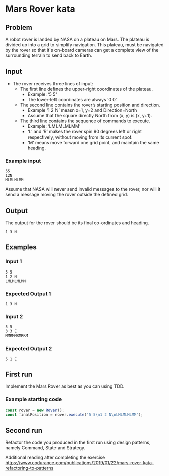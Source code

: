 # Mars Rover kata

## Problem

A robot rover is landed by NASA on a plateau on Mars.
The plateau is divided up into a grid to simplify navigation.
This plateau, must be navigated by the rover so that it´s on-board cameras can get a complete view of the surrounding terrain to send back to Earth.

## Input

- The rover receives three lines of input:
  - The first line defines the upper-right coordinates of the plateau.
    - Example: ‘5 5’
    - The lower-left coordinates are always ‘0 0’.
  - The second line contains the rover’s starting position and direction.
    - Example ‘1 2 N’ measn x=1, y=2 and Direction=North
    - Assume that the square directly North from (x, y) is (x, y+1).
  - The third line contains the sequence of commands to execute.
    - Example: ‘LMLMLMLMM’
    - ‘L’ and ‘R’ makes the rover spin 90 degrees left or right respectively, without moving from its current spot.
    - ‘M’ means move forward one grid point, and maintain the same heading.

### Example input

```text
55
12N
MLMLMLMM
```

Assume that NASA will never send invalid messages to the rover, nor will it send a message moving the rover outside the defined grid.

## Output

The output for the rover should be its final co-ordinates and heading.

```text
1 3 N
```

## Examples

### Input 1

```text
5 5
1 2 N
LMLMLMLMM
```

### Expected Output 1

```text
1 3 N
```

### Input 2

```text
5 5
3 3 E
MMRMMRMRRM
```

### Expected Output 2

```text
5 1 E
```

## First run

Implement the Mars Rover as best as you can using TDD.

### Example starting code

```typescript
const rover = new Rover();
const finalPosition = rover.execute('5 5\n1 2 N\nLMLMLMLMM');
```

## Second run

Refactor the code you produced in the first run using design patterns, namely Command, State and Strategy.

Additional reading after completing the exercise <https://www.codurance.com/publications/2019/01/22/mars-rover-kata-refactoring-to-patterns>
